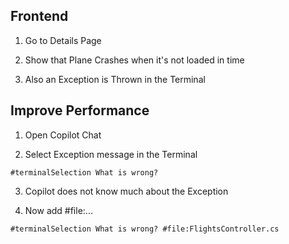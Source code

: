 ## Frontend

1. Go to Details Page

2. Show that Plane Crashes when it's not loaded in time

3. Also an Exception is Thrown in the Terminal

## Improve Performance

1. Open Copilot Chat

2. Select Exception message in the Terminal

```
#terminalSelection What is wrong?
```

3. Copilot does not know much about the Exception

4. Now add #file:...

```
#terminalSelection What is wrong? #file:FlightsController.cs
```
